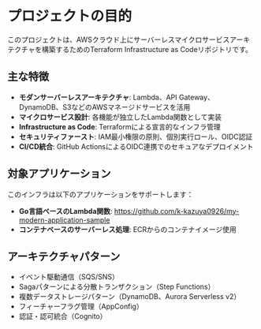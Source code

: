 # プロジェクトの目的

このプロジェクトは、AWSクラウド上にサーバーレスマイクロサービスアーキテクチャを構築するためのTerraform Infrastructure as Codeリポジトリです。

## 主な特徴

- **モダンサーバーレスアーキテクチャ**: Lambda、API Gateway、DynamoDB、S3などのAWSマネージドサービスを活用
- **マイクロサービス設計**: 各機能が独立したLambda関数として実装
- **Infrastructure as Code**: Terraformによる宣言的なインフラ管理
- **セキュリティファースト**: IAM最小権限の原則、個別実行ロール、OIDC認証
- **CI/CD統合**: GitHub ActionsによるOIDC連携でのセキュアなデプロイメント

## 対象アプリケーション

このインフラは以下のアプリケーションをサポートします：
- **Go言語ベースのLambda関数**: https://github.com/k-kazuya0926/my-modern-application-sample
- **コンテナベースのサーバーレス処理**: ECRからのコンテナイメージ使用

## アーキテクチャパターン

- イベント駆動通信（SQS/SNS）
- Sagaパターンによる分散トランザクション（Step Functions）
- 複数データストレージパターン（DynamoDB、Aurora Serverless v2）
- フィーチャーフラグ管理（AppConfig）
- 認証・認可統合（Cognito）